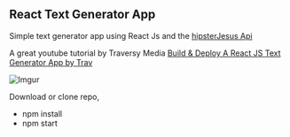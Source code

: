 ## React Text Generator App 

Simple text generator app using React Js and the [hipsterJesus Api](http://hipsterjesus.com/)

A great youtube tutorial by Traversy Media [Build & Deploy A React JS Text Generator App by Trav](https://www.youtube.com/watch?v=yU5DYccb77A)

![Imgur](http://i.imgur.com/kuSGNjk.png)

Download or clone repo, 

- npm install 
- npm start 